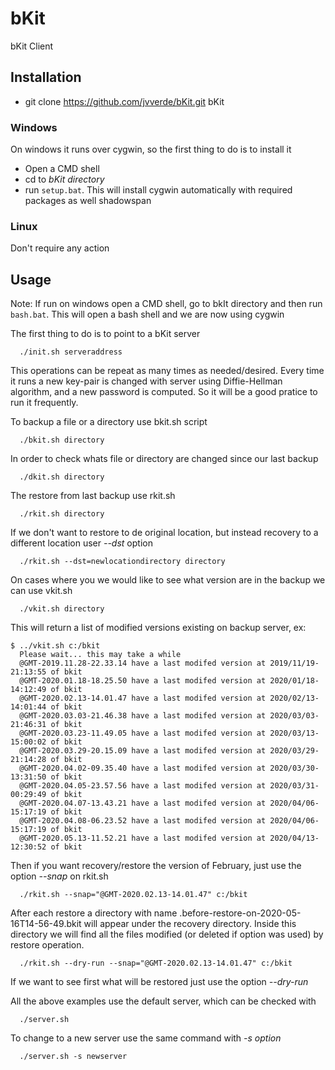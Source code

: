 # bKit
bKit Client

## Installation
- git clone https://github.com/jvverde/bKit.git bKit

### Windows
On windows it runs over cygwin, so the first thing to do is to install it
- Open a CMD shell 
- cd to *bKit directory*
- run ``setup.bat``. This will install cygwin automatically with required packages as well shadowspan

### Linux
  Don't require any action

## Usage
Note: If run on windows open a CMD shell, go to bkIt directory and then run ``bash.bat``.
This will open a bash shell and we are now using cygwin

The first thing to do is to point to a bKit server

```
  ./init.sh serveraddress
```

This operations can be repeat as many times as needed/desired. Every time it runs a new key-pair is changed with server using Diffie-Hellman algorithm, and a new password is computed. So it will be a good pratice to run it frequently.

To backup a file or a directory use bkit.sh script

```
  ./bkit.sh directory
```

In order to check whats file or directory are changed since our last backup

```
  ./dkit.sh directory
```

The restore from last backup use rkit.sh

```
  ./rkit.sh directory
```

If we don't want to restore to de original location, but instead recovery to a different location user *--dst* option 

```
  ./rkit.sh --dst=newlocationdirectory directory
```

On cases where you we would like to see what version are in the backup we can use vkit.sh

```
  ./vkit.sh directory
```

This will return a list of modified versions existing on backup server, ex:

```
$ ../vkit.sh c:/bkit
  Please wait... this may take a while
  @GMT-2019.11.28-22.33.14 have a last modifed version at 2019/11/19-21:13:55 of bkit
  @GMT-2020.01.18-18.25.50 have a last modifed version at 2020/01/18-14:12:49 of bkit
  @GMT-2020.02.13-14.01.47 have a last modifed version at 2020/02/13-14:01:44 of bkit
  @GMT-2020.03.03-21.46.38 have a last modifed version at 2020/03/03-21:46:31 of bkit
  @GMT-2020.03.23-11.49.05 have a last modifed version at 2020/03/13-15:00:02 of bkit
  @GMT-2020.03.29-20.15.09 have a last modifed version at 2020/03/29-21:14:28 of bkit
  @GMT-2020.04.02-09.35.40 have a last modifed version at 2020/03/30-13:31:50 of bkit
  @GMT-2020.04.05-23.57.56 have a last modifed version at 2020/03/31-00:29:49 of bkit
  @GMT-2020.04.07-13.43.21 have a last modifed version at 2020/04/06-15:17:19 of bkit
  @GMT-2020.04.08-06.23.52 have a last modifed version at 2020/04/06-15:17:19 of bkit
  @GMT-2020.05.13-11.52.21 have a last modifed version at 2020/04/13-12:30:52 of bkit
```

Then if you want recovery/restore the version of February, just use the option *--snap* on rkit.sh

```
  ./rkit.sh --snap="@GMT-2020.02.13-14.01.47" c:/bkit
```

After each restore a directory with name .before-restore-on-2020-05-16T14-56-49.bkit will appear under the recovery directory. Inside this directory we will find all the files modified (or deleted if option was used) by restore operation.

```
  ./rkit.sh --dry-run --snap="@GMT-2020.02.13-14.01.47" c:/bkit
```

If we want to see first what will be restored just use the option *--dry-run*

All the above examples use the default server, which can be checked with

```
  ./server.sh
```

To change to a new server use the same command with *-s option*

```
  ./server.sh -s newserver
```
